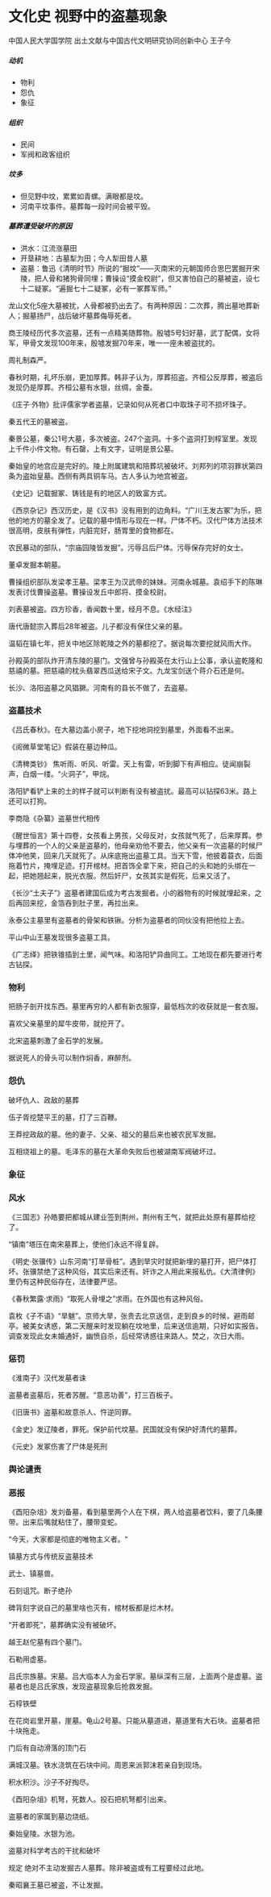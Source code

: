 # 文化史 视野中的盗墓现象

中国人民大学国学院 出土文献与中国古代文明研究协同创新中心 王子今 

##### 动机 

- 物利 
- 怨仇 
- 象征 

##### 组织 

- 民间 
- 军阀和政客组织 

##### 坟多 

- 但见野中坟，累累如青螺。满眼都是坟。 
- 河南平坟事件。墓葬每一段时间会被平毁。 

##### 墓葬遭受破坏的原因 

- 洪水：江流涨墓田 
- 开垦耕地：古墓犁为田；今人犁田昔人墓 
- 盗墓：鲁迅《清明时节》所说的“掘坟”——灭南宋的元朝国师合思巴罢掘开宋陵，把人骨和猪狗骨同埋；曹操设“摸金校尉”，但又害怕自己的墓被盗，设七十二疑冢。“遍掘七十二疑冢，必有一冢葬军师。” 



龙山文化5座大墓被扰，人骨都被扔出去了。有两种原因：二次葬，腾出墓地葬新人；掘墓扬尸，战后破坏墓葬侮辱死者。 

商王陵经历代多次盗墓，还有一点精美随葬物。殷墟5号妇好墓，武丁配偶，女将军，甲骨文发现100年来，殷墟发掘70年来，唯一一座未被盗扰的。 

周礼制森严。 

春秋时期，礼坏乐崩，更加厚葬。韩非子认为，厚葬招盗。齐桓公反厚葬，被盗后发现仍是厚葬。齐桓公墓有水银，丝绸，金蚕。 

《庄子·外物》批评儒家学者盗墓，记录如何从死者口中取珠子可不损坏珠子。 

秦五代王的墓被盗。 

秦景公墓，秦公1号大墓，多次被盗。247个盗洞。十多个盗洞打到椁室里。发现上千件小件文物。有石罄，上有文字，证明是景公墓。 

秦始皇的地宫应是完好的。陵上附属建筑和陪葬坑被破坏。刘邦列的项羽罪状第四条为盗始皇墓。西侧有两具铜车马。古人多认为地宫被盗。 

《史记》记载掘冢、铸钱是有的地区人的致富方式。 

《西京杂记》西汉历史，是《汉书》没有用到的边角料。“广川王发古冢”为乐，把他的地方的墓全发了。记载的墓中情形与现在一样。尸体不朽。汉代尸体方法技术很高明，皮肤有弹性，内脏完好，肠胃里的食物都在。 

农民暴动的部队，“宗庙园陵皆发掘”。污辱吕后尸体。污辱保存完好的女士。 

董卓发掘本朝墓。 

曹操组织部队发梁孝王墓。梁孝王为汉武帝的妹妹。河南永城墓。袁绍手下的陈琳发表讨伐曹操盗墓。曹操设发丘中郎将、摸金校尉。 

刘表墓被盗。四方珍香，香闻数十里，经月不息。《水经注》 

唐代唐懿宗入葬后28年被盗。儿子都没有保住父亲的墓。 

温韬在镇七年，把关中地区除乾陵之外的墓都挖了。据说每次要挖就风雨大作。 

孙殿英的部队炸开清东陵的墓门。文强曾与孙殿英在太行山上公事，承认盗乾隆和慈禧的墓。把慈禧的枕头翡翠西瓜送给宋子文。九龙宝剑送个蒋介石还是何。 

长沙、洛阳盗墓之风猖獗。河南有的县长不做了，去盗墓。 

### 盗墓技术 

《吕氏春秋》。在大墓边盖小房子，地下挖地洞挖到墓里，外面看不出来。 

《阅微草堂笔记》假装在墓边种瓜。 

《清稗类钞》 焦听雨、听风、听雷。天上有雷，听到脚下有声相应。徒闻崩裂声，白烟一缕。“火洞子”，甲烷。 

洛阳铲看铲上来的土的样子就可以判断有没有被盗扰。最高可以钻探63米。路上还可以打狗。 

李商隐《杂纂》盗墓世代相传 

《醒世恒言》第十四卷，女孩看上男孩，父母反对，女孩就气死了，后来厚葬。参与埋葬的一个人的父亲是盗墓的，他母亲劝他不要去，他父亲有一次盗墓的时候尸体冲他笑，回来几天就死了。从床底拖出盗墓工具。当天下雪，他披着蓑衣，后面拖着竹片，掩埋足迹。打开棺材。把首饰全拿下来，把自己的头和她的头绑在一起，把她翘起来，脱光衣服。然后奸尸，女孩其实是假死，后来又活了。 

《长沙“土夫子”》盗墓者建国后成为考古发掘者。小的器物有的时候就埋起来，之后再回来挖，金箔吞到肚子里，再拉出来。 

永泰公主墓里有盗墓者的骨架和铁锹。分析为盗墓者的同伙没有把他拉上去。 

平山中山王墓发现很多盗墓工具。 

《广志绎》把铁锥插到土里，闻气味。和洛阳铲异曲同工。工地现在都先要进行考古钻探。 

### 物利 

把肠子剖开找东西。墓里再穷的人都有新衣服穿，最低档次的收获就是一套衣服。 

喜欢父亲墓里的犀牛皮带，就挖开了。 

北宋盗墓刺激了金石学的发展。 

据说死人的骨头可以制作焖香，麻醉剂。 

### 怨仇 

破坏仇人、政敌的墓葬 

伍子胥挖楚平王的墓，打了三百鞭。 

王莽挖政敌的墓。他的妻子、父亲、祖父的墓后来也被农民军发掘。 

互相烧祖上的墓。毛泽东的墓在大革命失败后也被湖南军阀破坏过。 

### 象征 

### 风水 

《三国志》孙皓要把都城从建业签到荆州，荆州有王气，就把此处原有墓葬给挖了。 

“镇南”塔压在南宋墓葬上，使他们永远不得复辟。 

《明史·张骥传》山东河南“打旱骨桩”。遇到旱灾时就把新埋的墓打开，把尸体打坏。张骥禁绝了这种风俗，其实后来还有。奸诈之人用此来报私仇。《大清律例》里仍有这种民俗存在，法律要严惩。 

《春秋繁露·求雨》“取死人骨埋之”求雨。在外国也有这种风俗。 

袁枚《子不语》“旱魃”。京师大旱，张贵去北京送信，走到良乡的时候，避雨邮亭。被美女诱惑，第二天醒来时发现躺在坟地里，后来送信逾期，只好如实报告。调查发现此女未婚通奸，幽愤自杀，后经常诱惑往来路人。焚之，次日大雨。 

### 惩罚 

《淮南子》汉代发墓者诛 

盗墓者盗墓后，死者苏醒。“意恶功善”，打三百板子。 

《旧唐书》盗墓和故意杀人、忤逆同罪。 

《金史》发辽陵者，罪死。保护前代坟墓。民国就没有保护好清代的墓葬。 

《元史》发冢伤害了尸体是死刑 

### 舆论谴责 

### 恶报 

《酉阳杂俎》发刘备墓，看到墓里两个人在下棋，两人给盗墓者饮料，要了几条腰带。出来后嘴就粘住了，腰带变蛇。 

“今天，大家都是彻底的唯物主义者。“

镇墓方式与传统反盗墓技术 

武士、镇墓兽。 

石刻诅咒。断子绝孙 

碑背刻字说自己的墓里啥也灭有，棺材板都是烂木材。 

“开者即死”，墓葬确实没有被破坏。 

越王赵佗墓有四个墓门。 

石勒用虚墓。 

吕氏宗族墓。宋墓。吕大临本人为金石学家。墓纵深有三层，上面两个是虚墓。盗墓者也是吕氏家族，发现盗墓现象后抢救发掘。 

石椁铁壁 

在花岗岩里开墓，崖墓。龟山2号墓。只能从墓道进，墓道里有大石块。盗墓者把十块拖走。 

门后有自动滑落的顶门石 

满城汉墓。铁水浇筑在石块中间。周恩来派郭沫若亲自到现场。 

积水积沙。沙子不好掏尽。 

《酉阳杂俎》机弩，死数人。投石把机弩都引出来。 

盗墓者的家属到墓边烧纸。 

秦始皇陵。水银为池。 



盗墓对科学考古的干扰和破坏 

规定 绝对不主动发掘古人墓葬。除非被盗或有工程要经过此地。 

秦昭襄王墓已被盗，不让发掘。 